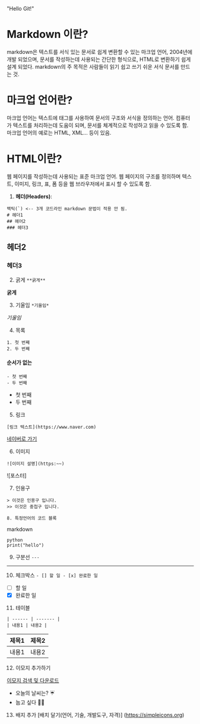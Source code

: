 "Hello Git!" 

# Markdown 이란?
markdown은 텍스트를 서식 있는 문서로 쉽게 변환할 수 있는 마크업 언어, 2004년에 개발 되었으며,
문서를 작성하는데 사용되는 간단한 형식으로, HTML로 변환하기 쉽게 설계 되었다.
markdown의 주 목적은 사람들이 읽기 쉽고 쓰기 쉬운 서식 문서를 만드는 것.

# 마크업 언어란?
마크업 언어는 텍스트에 태그를 사용하여 문서의 구조와 서식을 정의하는 언어.
컴퓨터가 텍스트를 처리하는데 도움이 되며, 문서를 체계적으로 작성하고 읽을 수 있도록 함.
마크업 언어의 예로는 HTML, XML... 등이 있음.

# HTML이란?
웹 페이지를 작성하는데 사용되는 표준 마크업 언어.
웹 페이지의 구조를 정의하며 텍스트, 이미지, 링크, 표, 폼 등을 웹 브라우저에서 표시 할 수 있도록 함.

1. **헤더(Headers)**:
```
백틱(`) <-- 3개 코드라인 markdown 문법이 적용 안 됨.
# 헤더1
## 헤어2
### 헤더3
```

## 헤더2
### 헤더3

2. 굵게
``` **굵게** ```

**굵게**

3. 기울임
``` *기울임* ```

*기울임*

4. 목록

```
1. 첫 번째
2. 두 번째
```

#### 순서가 없는
```
- 첫 번째
- 두 번째
```
- 첫 번째
- 두 번째

5. 링크
```
[링크 텍스트](https://www.naver.com)
```
[네이버로 가기](https://www.naver.com)

6. 이미지
```
![이미지 설명](https:~~)
```
![포스터]

7. 인용구
```
> 이것은 인용구 입니다.
>> 이것은 중첩구 입니다.

8. 특정언어의 코드 블록
```
markdown

```
python
print("hello")
```

9. 구분선
```---```
---

10. 체크박스
``` - [] 할 일 - [x] 완료한 일 ```
- [ ] 할 일
- [x] 완료한 일

11. 테이블
``` | 제목1 | 제목2 |
| ------ | ------- |
| 내용1 | 내용2 |
```
| 제목1 | 제목2 |
| ------ | ------- |
| 내용1 | 내용2 |

12. 이모지 추가하기

[이모지 검색 및 다운로드](https://emojipedia.org/)

- 오늘의 날씨는? ☔
- 눕고 싶다 🛌🏻

13. 배지 추가
[배치 달기(언어, 기술, 개발도구, 자격)]
(https://simpleicons.org)

<img src="">


